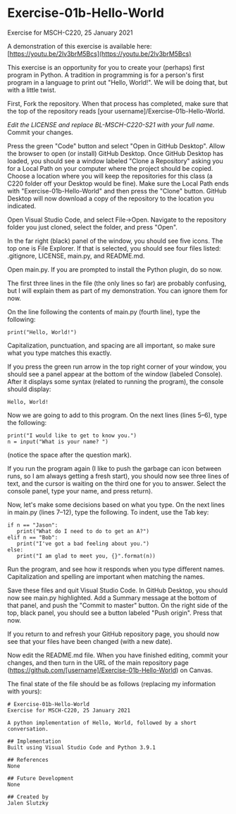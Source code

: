 # Exercise-01b-Hello-World
Exercise for MSCH-C220, 25 January 2021

A demonstration of this exercise is available here: [https://youtu.be/2lv3brM5Bcs](https://youtu.be/2lv3brM5Bcs)

This exercise is an opportunity for you to create your (perhaps) first program in Python. A tradition in programming is for a person's first program in a language to print out "Hello, World!". We will be doing that, but with a little twist.

First, Fork the repository. When that process has completed, make sure that the top of the repository reads [your username]/Exercise-01b-Hello-World. 

*Edit the LICENSE and replace BL-MSCH-C220-S21 with your full name.* Commit your changes.

Press the green "Code" button and select "Open in GitHub Desktop". Allow the browser to open (or install) GitHub Desktop. Once GitHub Desktop has loaded, you should see a window labeled "Clone a Repository" asking you for a Local Path on your computer where the project should be copied. Choose a location where you will keep the repositories for this class (a C220 folder off your Desktop would be fine). Make sure the Local Path ends with "Exercise-01b-Hello-World" and then press the "Clone" button. GitHub Desktop will now download a copy of the repository to the location you indicated.

Open Visual Studio Code, and select File->Open. Navigate to the repository folder you just cloned, select the folder, and press "Open".

In the far right (black) panel of the window, you should see five icons. The top one is File Explorer. If that is selected, you should see four files listed: .gitignore, LICENSE, main.py, and README.md.

Open main.py. If you are prompted to install the Python plugin, do so now.

The first three lines in the file (the only lines so far) are probably confusing, but I will explain them as part of my demonstration. You can ignore them for now.

On the line following the contents of main.py (fourth line), type the following:
```
print("Hello, World!")
```

Capitalization, punctuation, and spacing are all important, so make sure what you type matches this exactly.

If you press the green run arrow in the top right corner of your window, you should see a panel appear at the bottom of the window (labeled Console). After it displays some syntax (related to running the program), the console should display:
```
Hello, World!
```

Now we are going to add to this program. On the next lines (lines 5–6), type the following:
```
print("I would like to get to know you.")
n = input("What is your name? ")
```
 (notice the space after the question mark).

 If you run the program again (I like to push the garbage can icon between runs, so I am always getting a fresh start), you should now see three lines of text, and the cursor is waiting on the third one for you to answer. Select the console panel, type your name, and press return).

 Now, let's make some decisions based on what you type. On the next lines in main.py (lines 7–12), type the following. To indent, use the Tab key:
 ```
if n == "Jason":
    print("What do I need to do to get an A?")
elif n == "Bob":
    print("I've got a bad feeling about you.")
else:
    print("I am glad to meet you, {}".format(n))
```

Run the program, and see how it responds when you type different names. Capitalization and spelling are important when matching the names.

Save these files and quit Visual Studio Code. In GitHub Desktop, you should now see main.py  highlighted. Add a Summary message at the bottom of that panel, and push the "Commit to master" button. On the right side of the top, black panel, you should see a button labeled "Push origin". Press that now.

If you return to and refresh your GitHub repository page, you should now see that your files have been changed (with a new date).

Now edit the README.md file. When you have finished editing, commit your changes, and then turn in the URL of the main repository page (https://github.com/[username]/Exercise-01b-Hello-World) on Canvas.

The final state of the file should be as follows (replacing my information with yours):
```
# Exercise-01b-Hello-World
Exercise for MSCH-C220, 25 January 2021

A python implementation of Hello, World, followed by a short conversation.

## Implementation
Built using Visual Studio Code and Python 3.9.1

## References
None

## Future Development
None

## Created by 
Jalen Slutzky
```

